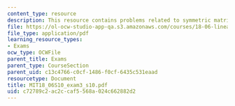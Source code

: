 ```yaml
---
content_type: resource
description: This resource contains problems related to symmetric matrix.
file: https://ol-ocw-studio-app-qa.s3.amazonaws.com/courses/18-06-linear-algebra-spring-2010/c72789c2ac2ccaf5568a024c662882d2_MIT18_06S10_exam3_s10.pdf
file_type: application/pdf
learning_resource_types:
- Exams
ocw_type: OCWFile
parent_title: Exams
parent_type: CourseSection
parent_uid: c13c4766-c0cf-1486-f0cf-6435c531eaad
resourcetype: Document
title: MIT18_06S10_exam3_s10.pdf
uid: c72789c2-ac2c-caf5-568a-024c662882d2
---
```

